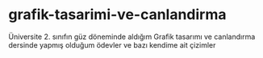 # grafik-tasarimi-ve-canlandirma
Üniversite 2. sınıfın güz döneminde aldığım Grafik tasarımı ve canlandırma dersinde yapmış olduğum ödevler ve bazı kendime ait çizimler
